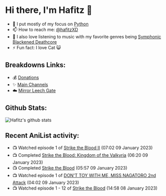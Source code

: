 # Hi there, I'm Hafitz 👋
- 🐍 I put mostly of my focus on [Python](https://python.org)
- 📫 How to reach me: [@hafitzXD](https://t.me/hafitzXD)
- 🎵 I also love listening to music with my favorite genres being [Symphonic Blackened Deathcore](https://youtu.be/qyYmS_iBcy4)
- ⚡ Fun fact: I love Cat 😺

## Breakdowns Links:
- 💰 [Donations](https://t.me/TheBreakdowns/2)
- ✨ [Main Channels](https://t.me/TheBreakdowns)
- ☁️ [Mirror Leech Gate](https://t.me/BreakdownsGate)

## Github Stats:
![Hafitz's github stats](https://github-readme-stats.vercel.app/api?username=breakdowns&show_icons=true&count_private=true&bg_color=00000000&text_color=777)

## Recent AniList activity:
<!-- ANILIST_ACTIVITY:start -->

-   📺 Watched episode 1 of [Strike the Blood II](https://anilist.co/anime/21815) (07:02 09 January 2023)
-   📺 Completed [Strike the Blood: Kingdom of the Valkyria](https://anilist.co/anime/21098) (06:20 09 January 2023)
-   📺 Completed [Strike the Blood](https://anilist.co/anime/18277) (05:57 09 January 2023)
-   📺 Watched episode 1 of [DON'T TOY WITH ME, MISS NAGATORO 2nd Attack](https://anilist.co/anime/140596) (04:02 09 January 2023)
-   📺 Watched episode 1 - 12 of [Strike the Blood](https://anilist.co/anime/18277) (14:58 08 January 2023)

<!-- ANILIST_ACTIVITY:end -->
